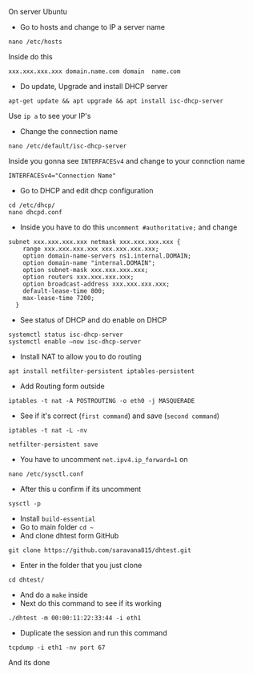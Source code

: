On server Ubuntu
- Go to hosts and change to IP a server name
```
nano /etc/hosts
```
Inside do this
```
xxx.xxx.xxx.xxx domain.name.com domain  name.com
```
- Do update, Upgrade and install DHCP server
```
apt-get update && apt upgrade && apt install isc-dhcp-server
```
Use `ip a` to see your IP's
- Change the connection name
```
nano /etc/default/isc-dhcp-server
```
Inside you gonna see `INTERFACESv4` and change to your connction name
```
INTERFACESv4="Connection Name" 
```
- Go to DHCP and edit dhcp configuration
```
cd /etc/dhcp/
nano dhcpd.conf
```
- Inside you have to do this `uncomment #authoritative;` and change

```
subnet xxx.xxx.xxx.xxx netmask xxx.xxx.xxx.xxx {
    range xxx.xxx.xxx.xxx xxx.xxx.xxx.xxx;
    option domain-name-servers ns1.internal.DOMAIN;
    option domain-name "internal.DOMAIN";
    option subnet-mask xxx.xxx.xxx.xxx;
    option routers xxx.xxx.xxx.xxx;
    option broadcast-address xxx.xxx.xxx.xxx;
    default-lease-time 800;
    max-lease-time 7200;
  }
```
- See status of DHCP and do enable on DHCP
```
systemctl status isc-dhcp-server
systemctl enable –now isc-dhcp-server
```
- Install NAT to allow you to do routing
```
apt install netfilter-persistent iptables-persistent
```
- Add Routing form outside
```
iptables -t nat -A POSTROUTING -o eth0 -j MASQUERADE
```
- See if it's correct (`first command`) and save (`second command`)
```
iptables -t nat -L -nv
```
```
netfilter-persistent save
```
- You have to uncomment `net.ipv4.ip_forward=1` on
```
nano /etc/sysctl.conf
```
- After this u confirm if its uncomment
```
sysctl -p
```
- Install `build-essential`
- Go to main folder `cd ~`
- And clone dhtest form GitHub
```
git clone https://github.com/saravana815/dhtest.git
```
- Enter in the folder that you just clone
```
cd dhtest/
```
- And do a `make` inside
- Next do this command to see if its working
```
./dhtest -m 00:00:11:22:33:44 -i eth1
```
- Duplicate the session and run this command
```
tcpdump -i eth1 -nv port 67
```
And its done
